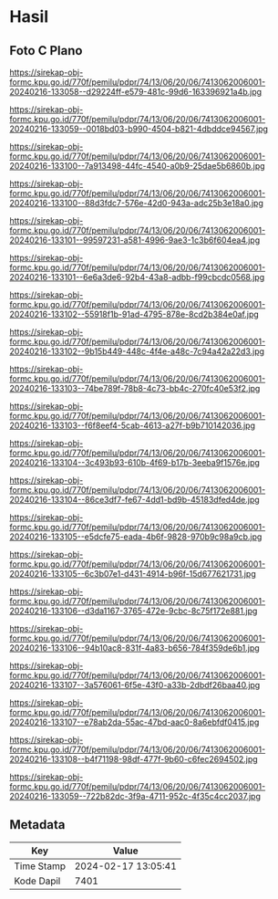 # Hasil

## Foto C Plano

https://sirekap-obj-formc.kpu.go.id/770f/pemilu/pdpr/74/13/06/20/06/7413062006001-20240216-133058--d29224ff-e579-481c-99d6-163396921a4b.jpg

https://sirekap-obj-formc.kpu.go.id/770f/pemilu/pdpr/74/13/06/20/06/7413062006001-20240216-133059--0018bd03-b990-4504-b821-4dbddce94567.jpg

https://sirekap-obj-formc.kpu.go.id/770f/pemilu/pdpr/74/13/06/20/06/7413062006001-20240216-133100--7a913498-44fc-4540-a0b9-25dae5b6860b.jpg

https://sirekap-obj-formc.kpu.go.id/770f/pemilu/pdpr/74/13/06/20/06/7413062006001-20240216-133100--88d3fdc7-576e-42d0-943a-adc25b3e18a0.jpg

https://sirekap-obj-formc.kpu.go.id/770f/pemilu/pdpr/74/13/06/20/06/7413062006001-20240216-133101--99597231-a581-4996-9ae3-1c3b6f604ea4.jpg

https://sirekap-obj-formc.kpu.go.id/770f/pemilu/pdpr/74/13/06/20/06/7413062006001-20240216-133101--6e6a3de6-92b4-43a8-adbb-f99cbcdc0568.jpg

https://sirekap-obj-formc.kpu.go.id/770f/pemilu/pdpr/74/13/06/20/06/7413062006001-20240216-133102--55918f1b-91ad-4795-878e-8cd2b384e0af.jpg

https://sirekap-obj-formc.kpu.go.id/770f/pemilu/pdpr/74/13/06/20/06/7413062006001-20240216-133102--9b15b449-448c-4f4e-a48c-7c94a42a22d3.jpg

https://sirekap-obj-formc.kpu.go.id/770f/pemilu/pdpr/74/13/06/20/06/7413062006001-20240216-133103--74be789f-78b8-4c73-bb4c-270fc40e53f2.jpg

https://sirekap-obj-formc.kpu.go.id/770f/pemilu/pdpr/74/13/06/20/06/7413062006001-20240216-133103--f6f8eef4-5cab-4613-a27f-b9b710142036.jpg

https://sirekap-obj-formc.kpu.go.id/770f/pemilu/pdpr/74/13/06/20/06/7413062006001-20240216-133104--3c493b93-610b-4f69-b17b-3eeba9f1576e.jpg

https://sirekap-obj-formc.kpu.go.id/770f/pemilu/pdpr/74/13/06/20/06/7413062006001-20240216-133104--86ce3df7-fe67-4dd1-bd9b-45183dfed4de.jpg

https://sirekap-obj-formc.kpu.go.id/770f/pemilu/pdpr/74/13/06/20/06/7413062006001-20240216-133105--e5dcfe75-eada-4b6f-9828-970b9c98a9cb.jpg

https://sirekap-obj-formc.kpu.go.id/770f/pemilu/pdpr/74/13/06/20/06/7413062006001-20240216-133105--6c3b07e1-d431-4914-b96f-15d677621731.jpg

https://sirekap-obj-formc.kpu.go.id/770f/pemilu/pdpr/74/13/06/20/06/7413062006001-20240216-133106--d3da1167-3765-472e-9cbc-8c75f172e881.jpg

https://sirekap-obj-formc.kpu.go.id/770f/pemilu/pdpr/74/13/06/20/06/7413062006001-20240216-133106--94b10ac8-831f-4a83-b656-784f359de6b1.jpg

https://sirekap-obj-formc.kpu.go.id/770f/pemilu/pdpr/74/13/06/20/06/7413062006001-20240216-133107--3a576061-6f5e-43f0-a33b-2dbdf26baa40.jpg

https://sirekap-obj-formc.kpu.go.id/770f/pemilu/pdpr/74/13/06/20/06/7413062006001-20240216-133107--e78ab2da-55ac-47bd-aac0-8a6ebfdf0415.jpg

https://sirekap-obj-formc.kpu.go.id/770f/pemilu/pdpr/74/13/06/20/06/7413062006001-20240216-133108--b4f71198-98df-477f-9b60-c6fec2694502.jpg

https://sirekap-obj-formc.kpu.go.id/770f/pemilu/pdpr/74/13/06/20/06/7413062006001-20240216-133059--722b82dc-3f9a-4711-952c-4f35c4cc2037.jpg


## Metadata

| Key        | Value               |
| ---------- | ------------------- |
| Time Stamp | 2024-02-17 13:05:41 |
| Kode Dapil | 7401                |



